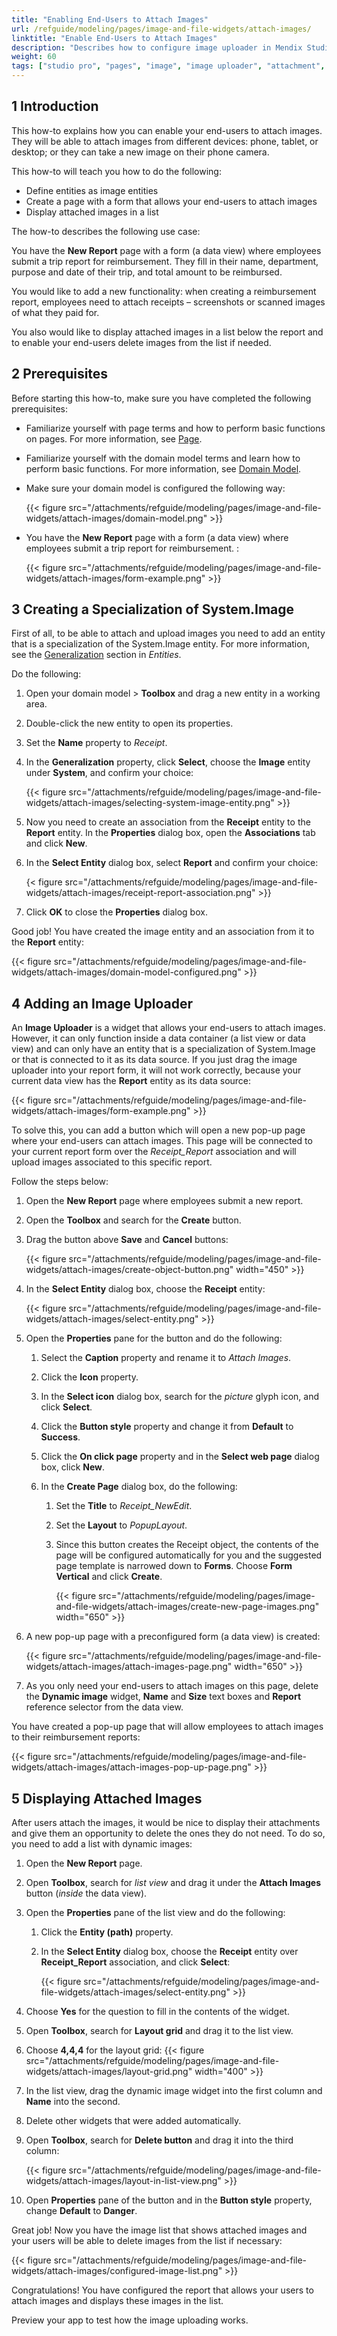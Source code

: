 ```yaml
---
title: "Enabling End-Users to Attach Images"
url: /refguide/modeling/pages/image-and-file-widgets/attach-images/
linktitle: "Enable End-Users to Attach Images"
description: "Describes how to configure image uploader in Mendix Studio Pro."
weight: 60
tags: ["studio pro", "pages", "image", "image uploader", "attachment", "attach image"]
---
```


## 1 Introduction 

This how-to explains how you can enable your end-users to attach images. They will be able to attach images from different devices: phone, tablet, or desktop; or they can take a new image on their phone camera. 

This how-to will teach you how to do the following:

* Define entities as image entities
* Create a page with a form that allows your end-users to attach images
* Display attached images in a list

The how-to describes the following use case: 

You have the **New Report** page with a form (a data view) where employees submit a trip report for reimbursement. They fill in their name, department, purpose and date of their trip, and total amount to be reimbursed.

You would like to add a new functionality: when creating a reimbursement report, employees need to attach receipts – screenshots or scanned images of what they paid for.  

You also would like to display attached images in a list below the report and to enable your end-users delete images from the list if needed.  

## 2 Prerequisites

Before starting this how-to, make sure you have completed the following prerequisites:

* Familiarize yourself with page terms and how to perform basic functions on pages. For more information, see [Page](/refguide/page/). 

* Familiarize yourself with the domain model terms and learn how to perform basic functions. For more information, see [Domain Model](/refguide/domain-model/).

* Make sure your domain model is configured the following way:

    {{< figure src="/attachments/refguide/modeling/pages/image-and-file-widgets/attach-images/domain-model.png"   >}}

* You have the **New Report** page with a form (a data view) where employees submit a trip report for reimbursement. :

    {{< figure src="/attachments/refguide/modeling/pages/image-and-file-widgets/attach-images/form-example.png"   >}}

## 3 Creating a Specialization of System.Image

First of all, to be able to attach and upload images you need to add an entity that is a specialization of the System.Image entity. For more information, see the [Generalization](/refguide/entities/#generalization) section in *Entities*.

Do the following:

1. Open your domain model > **Toolbox** and drag a new entity in a working area.

2. Double-click the new entity to open its properties.

3. Set the **Name** property to *Receipt*.

3. In the **Generalization** property, click **Select**, choose the **Image** entity under **System**, and confirm your choice:

    {{< figure src="/attachments/refguide/modeling/pages/image-and-file-widgets/attach-images/selecting-system-image-entity.png"   >}}

4. Now you need to create an association from the **Receipt** entity to the **Report** entity. In the **Properties** dialog box, open the **Associations** tab and click **New**. 

6. In the **Select Entity** dialog box, select **Report** and confirm your choice:

    {< figure src="/attachments/refguide/modeling/pages/image-and-file-widgets/attach-images/receipt-report-association.png"   >}}

7. Click **OK** to close the **Properties** dialog box.

Good job! You have created the image entity and an association from it to the **Report** entity:

{{< figure src="/attachments/refguide/modeling/pages/image-and-file-widgets/attach-images/domain-model-configured.png"  >}}

## 4 Adding an Image Uploader

An **Image Uploader** is a widget that allows your end-users to attach images. However, it can only function inside a data container (a list view or data view) and can only have an entity that is a specialization of System.Image or that is connected to it as its data source. If you just drag the image uploader into your report form, it will not work correctly, because your current data view has the **Report** entity as its data source:

{{< figure src="/attachments/refguide/modeling/pages/image-and-file-widgets/attach-images/form-example.png"   >}}

To solve this, you can add a button which will open a new pop-up page where your end-users can attach images. This page will be connected to your current report form over the *Receipt_Report* association and will upload images associated to this specific report. 

Follow the steps below:

1. Open the **New Report** page where employees submit a new report. 

2. Open the **Toolbox** and search for the **Create** button.

3. Drag the button above **Save** and **Cancel** buttons:

    {{< figure src="/attachments/refguide/modeling/pages/image-and-file-widgets/attach-images/create-object-button.png"   width="450"  >}}

4. In the **Select Entity** dialog box, choose the **Receipt** entity:

    {{< figure src="/attachments/refguide/modeling/pages/image-and-file-widgets/attach-images/select-entity.png"  >}}

5. Open the **Properties** pane for the button and do the following:

    1. Select the **Caption** property and rename it to *Attach Images*.

    2. Click the **Icon** property. 

    3. In the **Select icon** dialog box, search for the *picture* glyph icon, and click **Select**.

    4. Click the **Button style** property and change it from **Default** to **Success**.

    5. Click the **On click page** property and in the **Select web page** dialog box, click **New**. 

    6. In the **Create Page** dialog box, do the following:

        1. Set the **Title** to *Receipt_NewEdit*.
        2. Set the **Layout** to *PopupLayout*.
        3. Since this button creates the Receipt object, the contents of the page will be configured automatically for you and the suggested page template is narrowed down to **Forms**. Choose **Form Vertical** and click **Create**.

            {{< figure src="/attachments/refguide/modeling/pages/image-and-file-widgets/attach-images/create-new-page-images.png" width="650"  >}}
    
6. A new pop-up page with a preconfigured form (a data view) is created:

    {{< figure src="/attachments/refguide/modeling/pages/image-and-file-widgets/attach-images/attach-images-page.png"  width="650"  >}}

7. As you only need your end-users to attach images on this page, delete the **Dynamic image** widget, **Name** and **Size** text boxes and **Report**  reference selector from the data view. 

You have created a pop-up page that will allow employees to attach images to their reimbursement reports:

{{< figure src="/attachments/refguide/modeling/pages/image-and-file-widgets/attach-images/attach-images-pop-up-page.png"   >}}

## 5 Displaying Attached Images

After users attach the images, it would be nice to display their attachments and give them an opportunity to delete the ones they do not need. To do so, you need to add a list with dynamic images:

1. Open the **New Report** page.

2. Open **Toolbox**, search for *list view* and drag it under the **Attach Images** button (*inside* the data view). 

3. Open the **Properties** pane of the list view and do the following:

    1. Click the **Entity (path)** property.
    2. In the **Select Entity** dialog box, choose the **Receipt** entity over **Receipt_Report** association, and click **Select**:

        {{< figure src="/attachments/refguide/modeling/pages/image-and-file-widgets/attach-images/select-entity.png"   >}}

4. Choose **Yes** for the question to fill in the contents of the widget.

5. Open **Toolbox**, search for **Layout grid** and drag it to the list view.

6. Choose **4,4,4** for the layout grid:
    {{< figure src="/attachments/refguide/modeling/pages/image-and-file-widgets/attach-images/layout-grid.png"   width="400"  >}}

7. In the list view, drag the dynamic image widget into the first column and **Name** into the second.

8. Delete other widgets that were added automatically. 

9. Open **Toolbox**, search for **Delete button** and drag it into the third column:

    {{< figure src="/attachments/refguide/modeling/pages/image-and-file-widgets/attach-images/layout-in-list-view.png"  >}}

8. Open **Properties** pane of the button and in the **Button style** property, change **Default** to **Danger**. 


Great job! Now you have the image list that shows attached images and your users will be able to delete images from the list if necessary:

{{< figure src="/attachments/refguide/modeling/pages/image-and-file-widgets/attach-images/configured-image-list.png" >}}

Congratulations! You have configured the report that allows your users to attach images and displays these images in the list.

Preview your app to test how the image uploading works. 
